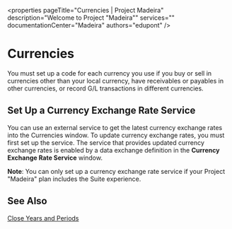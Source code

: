 <properties
                pageTitle="Currencies | Project Madeira"
                description="Welcome to Project "Madeira"" 
                services="" 
                documentationCenter="Madeira"
                authors="edupont" />
                
# Currencies
You must set up a code for each currency you use if you buy or sell in currencies other than your local currency, have receivables or payables in other currencies, or record G/L transactions in different currencies.  

## Set Up a Currency Exchange Rate Service
You can use an external service to get the latest currency exchange rates into the Currencies window. To update currency exchange rates, you must first set up the service. 
The service that provides updated currency exchange rates is enabled by a data exchange definition in the **Currency Exchange Rate Service** window.  

**Note**: You can only set up a currency exchange rate service if your Project "Madeira" plan includes the Suite experience.  


## See Also
[Close Years and Periods](year-close-years-periods.md)
